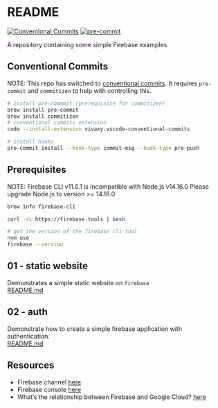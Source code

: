 # README

[![Conventional Commits](https://img.shields.io/badge/Conventional%20Commits-1.0.0-%23FE5196?logo=conventionalcommits&logoColor=white)](https://conventionalcommits.org) [![pre-commit](https://img.shields.io/badge/pre--commit-enabled-brightgreen?logo=pre-commit)](https://github.com/pre-commit/pre-commit)  

A repository containing some simple Firebase examples.  

## Conventional Commits

NOTE: This repo has switched to [conventional commits](https://www.conventionalcommits.org/en/v1.0.0). It requires `pre-commit` and `commitizen` to help with controlling this.  

```sh
# install pre-commmit (prerequisite for commitizen)
brew install pre-commit
brew install commitizen
# conventional commits extension
code --install-extension vivaxy.vscode-conventional-commits

# install hooks
pre-commit install --hook-type commit-msg --hook-type pre-push
```

## Prerequisites

NOTE: Firebase CLI v11.0.1 is incompatible with Node.js v14.16.0 Please upgrade Node.js to version >= 14.18.0

```sh
brew info firebase-cli

curl -sL https://firebase.tools | bash

# get the version of the firebase cli tool
nvm use
firebase --version  
```

## 01 - static website

Demonstrates a simple static website on `firebase`  
[README.md](./01_static_website/README.md)  

## 02 - auth

Demonstrate how to create a simple firebase application with authentication.  
[README.md](./02_auth/README.md)  

## Resources

* Firebase channel [here](https://www.youtube.com/firebase)  
* Firebase console [here](https://firebase.google.com/)
* What’s the relationship between Firebase and Google Cloud? [here](https://medium.com/google-developers/whats-the-relationship-between-firebase-and-google-cloud-57e268a7ff6f)


